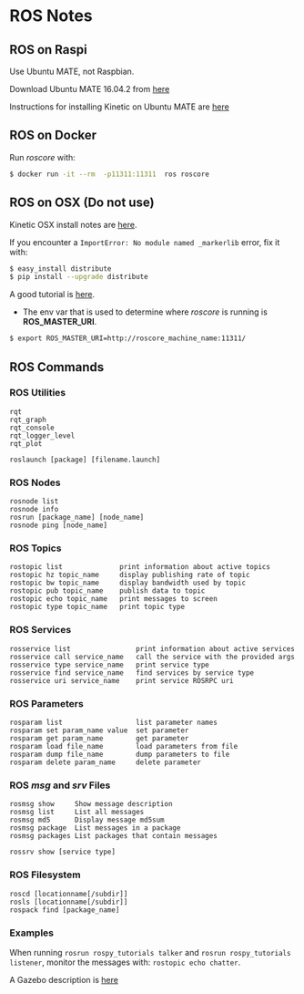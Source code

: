 # ROS Notes

## ROS on Raspi

Use Ubuntu MATE, not Raspbian.

Download Ubuntu MATE 16.04.2 from [here](https://ubuntu-mate.org/download/)

Instructions for installing Kinetic on Ubuntu MATE are [here](http://wiki.ros.org/kinetic/Installation/Ubuntu)

## ROS on Docker
Run *roscore* with:
```bash
$ docker run -it --rm  -p11311:11311  ros roscore
```

## ROS on OSX (Do not use)

Kinetic OSX install notes are [here](http://wiki.ros.org/kinetic/Installation/OSX/Homebrew/Source).

If you encounter a `ImportError: No module named _markerlib` error, fix it with:
```bash
$ easy_install distribute
$ pip install --upgrade distribute
```

A good tutorial is [here](http://wiki.ros.org/ROS/Tutorials).

* The env var that is used to determine where *roscore* is running is **ROS_MASTER_URI**.

```bash
$ export ROS_MASTER_URI=http://roscore_machine_name:11311/
```



## ROS Commands

### ROS Utilities
``` 
rqt
rqt_graph
rqt_console
rqt_logger_level
rqt_plot

roslaunch [package] [filename.launch]
```

### ROS Nodes
``` 
rosnode list
rosnode info
rosrun [package_name] [node_name]
rosnode ping [node_name]
```

### ROS Topics
``` 
rostopic list              print information about active topics
rostopic hz topic_name     display publishing rate of topic    
rostopic bw topic_name     display bandwidth used by topic
rostopic pub topic_name    publish data to topic
rostopic echo topic_name   print messages to screen
rostopic type topic_name   print topic type
```

### ROS Services
```
rosservice list                print information about active services
rosservice call service_name   call the service with the provided args
rosservice type service_name   print service type
rosservice find service_name   find services by service type
rosservice uri service_name    print service ROSRPC uri
```

### ROS Parameters
```
rosparam list                  list parameter names
rosparam set param_name value  set parameter
rosparam get param_name        get parameter
rosparam load file_name        load parameters from file
rosparam dump file_name        dump parameters to file
rosparam delete param_name     delete parameter
```

### ROS *msg* and *srv* Files
``` 
rosmsg show     Show message description
rosmsg list     List all messages
rosmsg md5      Display message md5sum
rosmsg package  List messages in a package
rosmsg packages List packages that contain messages

rossrv show [service type]
```

### ROS Filesystem
``` 
roscd [locationname[/subdir]]
rosls [locationname[/subdir]]
rospack find [package_name]
```


### Examples

When running `rosrun rospy_tutorials talker` and
`rosrun rospy_tutorials listener`, monitor the messages with:
`rostopic echo chatter`.


A Gazebo description is [here](http://www.ros.org/news/2017/05/steffi-paepcke-and-louise-poubel-osrf-whats-new-in-gazebo-upgrading-your-simulation-user-experience.html)




